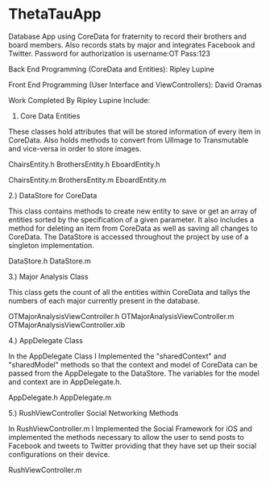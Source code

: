 ThetaTauApp
===========

Database App using CoreData for fraternity to record their brothers and board members. Also records stats by major and integrates Facebook and Twitter. Password for authorization is username:OT Pass:123

Back End Programming (CoreData and Entities): Ripley Lupine

Front End Programming (User Interface and ViewControllers): David Oramas

Work Completed By Ripley Lupine Include:

1. Core Data Entities

These classes hold attributes that will be stored information of every item in CoreData. 
Also holds methods to convert from UIImage to Transmutable and vice-versa in order to store images.

ChairsEntity.h 
BrothersEntity.h 
EboardEntity.h

ChairsEntity.m 
BrothersEntity.m 
EboardEntity.m 

2.) DataStore for CoreData

This class contains methods to create new entity to save or get an array of entities sorted by the specification 
of a given parameter. It also includes a method for deleting an item from CoreData as well as saving all changes to
CoreData. The DataStore is accessed throughout the project by use of a singleton implementation.

DataStore.h
DataStore.m

3.) Major Analysis Class

This class gets the count of all the entities within CoreData and tallys the numbers of each major currently present
in the database.

OTMajorAnalysisViewController.h
OTMajorAnalysisViewController.m
OTMajorAnalysisViewController.xib

4.) AppDelegate Class

In the AppDelegate Class I Implemented the "sharedContext" and "sharedModel" methods so that the context and model
of CoreData can be passed from the AppDelegate to the DataStore. The variables for the model and context are in
AppDelegate.h.

AppDelegate.h
AppDelegate.m

5.) RushViewController Social Networking Methods

In RushViewController.m I Implemented the Social Framework for iOS and implemented the methods necessary to allow
the user to send posts to Facebook and tweets to Twitter providing that they have set up their social configurations
on their device.

RushViewController.m


